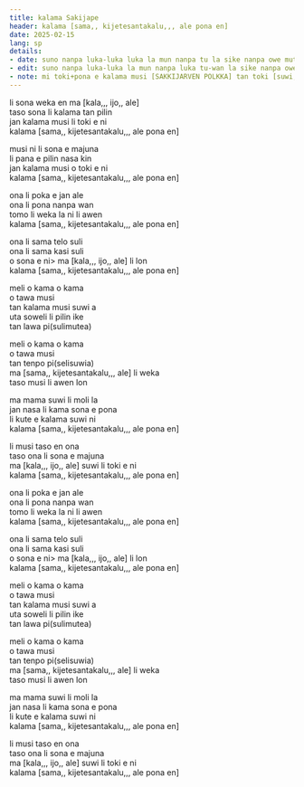 ```yaml
---
title: kalama Sakijape
header: kalama [sama,, kijetesantakalu,,, ale pona en]
date: 2025-02-15
lang: sp
details:
- date: suno nanpa luka-luka luka la mun nanpa tu la sike nanpa owe mute2 mute2 wan  
- edit: suno nanpa luka-luka la mun nanpa luka tu-wan la sike nanpa owe mute2 luka  
- note: mi toki+pona e kalama musi [SAKKIJARVEN POLKKA] tan toki [suwi,, mi,,]
---
```


li sona weka en ma [kala,,, ijo,, ale]  
taso sona li kalama tan pilin  
jan kalama musi li toki e ni  
kalama [sama,, kijetesantakalu,,, ale pona en]  

musi ni li sona e majuna  
li pana e pilin nasa kin  
jan kalama musi o toki e ni  
kalama [sama,, kijetesantakalu,,, ale pona en]  

ona li poka e jan ale  
ona li pona nanpa wan  
tomo li weka la ni li awen  
kalama [sama,, kijetesantakalu,,, ale pona en]  

ona li sama telo suli  
ona li sama kasi suli  
o sona e ni> ma [kala,,, ijo,, ale] li lon  
kalama [sama,, kijetesantakalu,,, ale pona en]  

meli o kama o kama  
o tawa musi  
tan kalama musi suwi a  
uta soweli li pilin ike  
tan lawa pi(sulimutea)  

meli o kama o kama  
o tawa musi  
tan tenpo pi(selisuwia)  
ma [sama,, kijetesantakalu,,, ale] li weka  
taso musi li awen lon  

ma mama suwi li moli la  
jan nasa li kama sona e pona  
li kute e kalama suwi ni  
kalama [sama,, kijetesantakalu,,, ale pona en]  

li musi taso en ona  
taso ona li sona e majuna  
ma [kala,,, ijo,, ale] suwi li toki e ni  
kalama [sama,, kijetesantakalu,,, ale pona en]  

ona li poka e jan ale  
ona li pona nanpa wan  
tomo li weka la ni li awen  
kalama [sama,, kijetesantakalu,,, ale pona en]  

ona li sama telo suli  
ona li sama kasi suli  
o sona e ni> ma [kala,,, ijo,, ale] li lon  
kalama [sama,, kijetesantakalu,,, ale pona en]  

meli o kama o kama  
o tawa musi  
tan kalama musi suwi a  
uta soweli li pilin ike  
tan lawa pi(sulimutea)  

meli o kama o kama  
o tawa musi  
tan tenpo pi(selisuwia)  
ma [sama,, kijetesantakalu,,, ale] li weka  
taso musi li awen lon  

ma mama suwi li moli la  
jan nasa li kama sona e pona  
li kute e kalama suwi ni  
kalama [sama,, kijetesantakalu,,, ale pona en]  

li musi taso en ona  
taso ona li sona e majuna  
ma [kala,,, ijo,, ale] suwi li toki e ni  
kalama [sama,, kijetesantakalu,,, ale pona en]  

